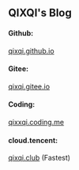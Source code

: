 ## QIXQI's Blog

#### Github: 

[qixqi.github.io](https://qixqi.github.io)

#### Gitee: 

[qixqi.gitee.io](https://qixqi.gitee.io)

#### Coding: 

[qixxqi.coding.me](https://qixxqi.coding.me)

#### cloud.tencent: 

[qixqi.club](http://qixqi.club:90)	(Fastest)

